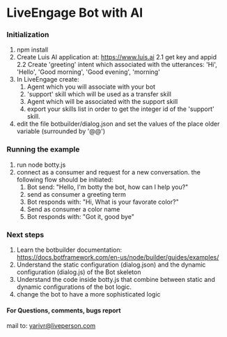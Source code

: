 # LiveEngage Bot with AI
### Initialization
1. npm install
2. Create Luis AI application at: https://www.luis.ai
2.1 get key and appid 
2.2 Create 'greeting' intent which associated with the utterances:
        'Hi', 'Hello', 'Good morning', 'Good evening', 'morning' 
3. In LiveEngage create:
   1) Agent which you will associate with your bot
   2) 'support' skill which will be used as a transfer skill
   3) Agent which will be associated with the support skill
   4) export your skills list in order to get the integer id of the 'support' skill.
4. edit the file botbuilder/dialog.json and set the values of the place older variable (surrounded by '@@')
   
### Running the example
1. run node botty.js
2. connect as a consumer and request for a new conversation.
   the following flow should be initiated:
   1) Bot send: "Hello, I'm botty the bot, how can I help you?"
   2) send as consumer a greeting term
   3) Bot responds with: "Hi, What is your favorate color?"
   4) Send as consumer a color name
   5) Bot responds with: "Got it, good bye"
   
### Next steps
   1) Learn the botbuilder documentation:
      https://docs.botframework.com/en-us/node/builder/guides/examples/
   2) Understand the static configuration (dialog.json) 
      and the dynamic configuration (dialog.js) of the Bot skeleton
   3) Understand the code inside botty.js that combine between static 
      and dynamic configurations of the bot logic.
   4) change the bot to have a more sophisticated logic   
    
#### For Questions, comments, bugs report
mail to: yarivr@liveperson.com
      
   
   